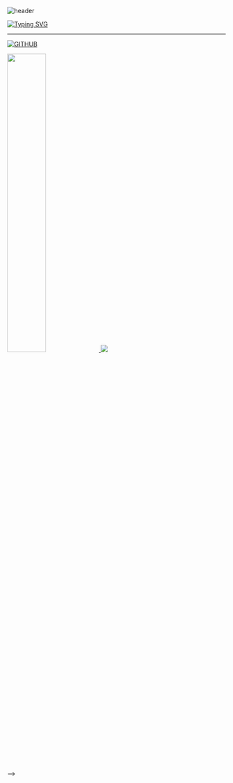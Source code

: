 ![header](https://capsule-render.vercel.app/api?type=waving&color=6994CDEE&text=&animation=twinkling&height=80)

[![Typing SVG](https://readme-typing-svg.demolab.com?font=Alkatra&weight=500&size=45&duration=4000&pause=3&color=6994CDEE&center=false&vCenter=false&multiline=true&repeat=true&width=1000&height=100&lines=Welcome+to+Erin's+GitHub!👋)](https://git.io/typing-svg)
 
<div align="left">
 
 ---

 [![GITHUB](https://hits.seeyoufarm.com/api/count/incr/badge.svg?url=https%3A%2F%2Fgithub.com%2Feoh9&count_bg=%23F29494&title_bg=%232F2E2E&icon=github.svg&icon_color=%23FFFFFF&title=GITHUB&edge_flat=false)](https://github.com/eoh9)

<a href="s">
  <img src="https://github-readme-stats.vercel.app/api?username=eoh9&theme=tokyonight&show_icons=true" width="42%" />
</a>

<a href="s">
  <img src="https://github-readme-stats.vercel.app/api/top-langs/?username=eoh9&exclude_repo=dkssud8150.github.io&layout=compact&theme=tokyonight" />
</a>
 
<!--  <a href="https://github.com/jiholee0">
    <img align="center" src="https://github-readme-activity-graph.cyclic.app/graph?username=jiholee0&theme=light&height=400&width=400&bg_color=white&title_color=2f80ed&color=2f80ed&line=2f80ed&point=1074b8&custom_title=jiholee0's%20Contribution%20Graph&area=true&hide_border=true&font_color=2f80ed&font_weight=bold" />
  </a> -->
 
<br>



-->
